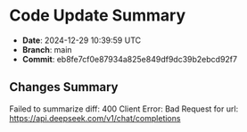 # Code Update Summary

- **Date**: 2024-12-29 10:39:59 UTC
- **Branch**: main
- **Commit**: eb8fe7cf0e87934a825e849df9dc39b2ebcd92f7

## Changes Summary

Failed to summarize diff: 400 Client Error: Bad Request for url: https://api.deepseek.com/v1/chat/completions

